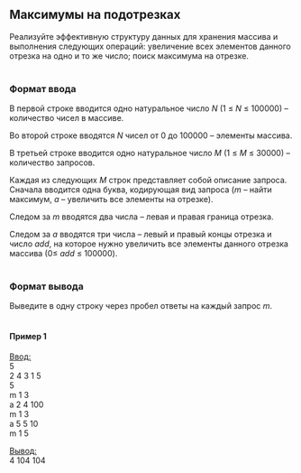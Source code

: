 ## Максимумы на подотрезках

Реализуйте эффективную структуру данных для хранения массива и выполнения следующих операций: увеличение всех элементов данного отрезка на одно и то же число; поиск максимума на отрезке.
<br></br>
### Формат ввода

В первой строке вводится одно натуральное число _N_ (1 ≤ _N_ ≤ 100000) – количество чисел в массиве.

Во второй строке вводятся _N_ чисел от 0 до 100000 – элементы массива.

В третьей строке вводится одно натуральное число _M_ (1 ≤ _M_ ≤ 30000) – количество запросов.

Каждая из следующих _M_ строк представляет собой описание запроса. Сначала вводится одна буква, кодирующая вид запроса (_m_ – найти максимум, _a_ – увеличить все элементы на отрезке).

Следом за _m_ вводятся два числа – левая и правая граница отрезка.

Следом за _a_ вводятся три числа – левый и правый концы отрезка и число _add_, на которое нужно увеличить все элементы данного отрезка массива (0≤ _add_ ≤ 100000).
<br></br>
### Формат вывода

Выведите в одну строку через пробел ответы на каждый запрос _m_.
<br></br>
#### Пример 1

<ins>Ввод:</ins><br>
5<br>
2 4 3 1 5<br>
5<br>
m 1 3<br>
a 2 4 100<br>
m 1 3<br>
a 5 5 10<br>
m 1 5<br>

<ins>Вывод:</ins><br>
4 104 104
